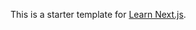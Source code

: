 This is a starter template for [Learn Next.js](https://nextjs.org/learn).


































































































